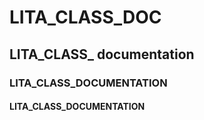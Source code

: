 # LITA_CLASS_DOC
## LITA_CLASS_ documentation
### LITA_CLASS_DOCUMENTATION
#### LITA_CLASS_DOCUMENTATION
